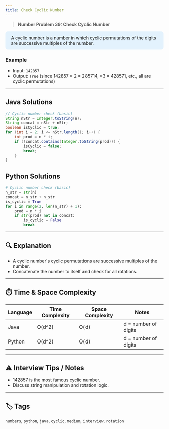 ```yaml
---
title: Check Cyclic Number
---
```


> **Number Problem 39: Check Cyclic Number**

<div style="background: #e3f2fd; padding: 12px 18px; border-radius: 8px; margin-bottom: 18px;">
A cyclic number is a number in which cyclic permutations of the digits are successive multiples of the number.
</div>

### Example

- Input: `142857`
- Output: `True` (since 142857 × 2 = 285714, ×3 = 428571, etc., all are cyclic permutations)

---

## Java Solutions
```java
// Cyclic number check (basic)
String nStr = Integer.toString(n);
String concat = nStr + nStr;
boolean isCyclic = true;
for (int i = 2; i <= nStr.length(); i++) {
    int prod = n * i;
    if (!concat.contains(Integer.toString(prod))) {
        isCyclic = false;
        break;
    }
}
```

## Python Solutions
```python
# Cyclic number check (basic)
n_str = str(n)
concat = n_str + n_str
is_cyclic = True
for i in range(2, len(n_str) + 1):
    prod = n * i
    if str(prod) not in concat:
        is_cyclic = False
        break
``` 

---

## 🔍 Explanation
- A cyclic number's cyclic permutations are successive multiples of the number.
- Concatenate the number to itself and check for all rotations.

---

## ⏱️ Time & Space Complexity
| Language | Time Complexity | Space Complexity | Notes |
|----------|-----------------|------------------|-------|
| Java     | O(d^2)          | O(d)             | d = number of digits |
| Python   | O(d^2)          | O(d)             | d = number of digits |

---

## ⚠️ Interview Tips / Notes
- 142857 is the most famous cyclic number.
- Discuss string manipulation and rotation logic.

---

## 🏷 Tags
`numbers`, `python`, `java`, `cyclic`, `medium`, `interview`, `rotation`

